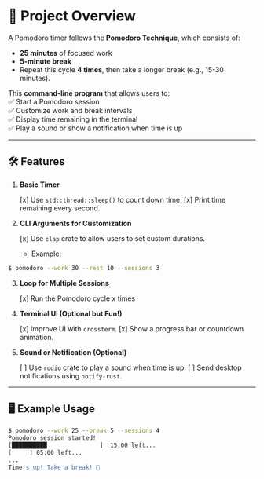 # **📌 Project Overview**

A Pomodoro timer follows the **Pomodoro Technique**, which consists of:

- **25 minutes** of focused work
- **5-minute break**
- Repeat this cycle **4 times**, then take a longer break (e.g., 15-30 minutes).

This **command-line program** that allows users to:  
✅ Start a Pomodoro session  
✅ Customize work and break intervals  
✅ Display time remaining in the terminal  
✅ Play a sound or show a notification when time is up

---

## **🛠 Features**

1. **Basic Timer**
    
    [x] Use `std::thread::sleep()` to count down time.
    [x] Print time remaining every second.

2. **CLI Arguments for Customization**
    
    [x] Use `clap` crate to allow users to set custom durations.
    - Example:
        
```bash   
$ pomodoro --work 30 --rest 10 --sessions 3
```
        
3. **Loop for Multiple Sessions**
    
    [x] Run the Pomodoro cycle x times

4. **Terminal UI (Optional but Fun!)**
    
    [x] Improve UI with `crossterm`.
    [x] Show a progress bar or countdown animation.

5. **Sound or Notification (Optional)**
    
    [ ] Use `rodio` crate to play a sound when time is up.
    [ ] Send desktop notifications using `notify-rust`.

---

## **🖥 Example Usage**

```bash
$ pomodoro --work 25 --break 5 --sessions 4 
Pomodoro session started!  
[██████████               ]  15:00 left... 
[     ] 05:00 left... 
... 
Time's up! Take a break! 🎉
```
